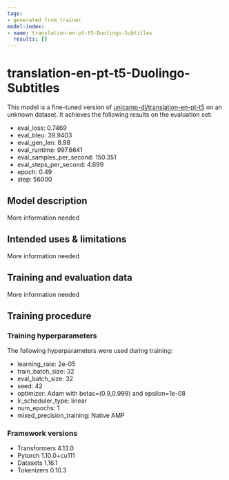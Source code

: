 ```yaml
---
tags:
- generated_from_trainer
model-index:
- name: translation-en-pt-t5-Duolingo-Subtitles
  results: []
---
```


<!-- This model card has been generated automatically according to the information the Trainer had access to. You
should probably proofread and complete it, then remove this comment. -->

# translation-en-pt-t5-Duolingo-Subtitles

This model is a fine-tuned version of [unicamp-dl/translation-en-pt-t5](https://huggingface.co/unicamp-dl/translation-en-pt-t5) on an unknown dataset.
It achieves the following results on the evaluation set:
- eval_loss: 0.7469
- eval_bleu: 39.9403
- eval_gen_len: 8.98
- eval_runtime: 997.6641
- eval_samples_per_second: 150.351
- eval_steps_per_second: 4.699
- epoch: 0.49
- step: 56000

## Model description

More information needed

## Intended uses & limitations

More information needed

## Training and evaluation data

More information needed

## Training procedure

### Training hyperparameters

The following hyperparameters were used during training:
- learning_rate: 2e-05
- train_batch_size: 32
- eval_batch_size: 32
- seed: 42
- optimizer: Adam with betas=(0.9,0.999) and epsilon=1e-08
- lr_scheduler_type: linear
- num_epochs: 1
- mixed_precision_training: Native AMP

### Framework versions

- Transformers 4.13.0
- Pytorch 1.10.0+cu111
- Datasets 1.16.1
- Tokenizers 0.10.3
